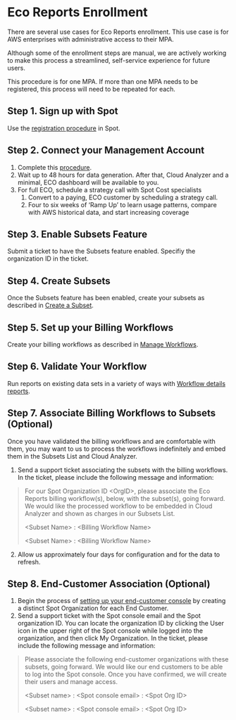 # Eco Reports Enrollment

There are several use cases for Eco Reports enrollment. This use case is for AWS enterprises with administrative access to their MPA.

Although some of the enrollment steps are manual, we are actively working to make this process a streamlined, self-service experience for future users.

This procedure is for one MPA. If more than one MPA needs to be registered, this process will need to be repeated for each.

## Step 1. Sign up with Spot

Use the [registration procedure](https://console.spotinst.com/spt/auth/signUp) in Spot.

## Step 2. Connect your Management Account

1. Complete this [procedure](https://docs.spot.io/cloud-analyzer/getting-started/connect-your-aws-master-payer-account-existing-customer).
2. Wait up to 48 hours for data generation. After that, Cloud Analyzer and a minimal, ECO dashboard will be available to you.
3. For full ECO, schedule a strategy call with Spot Cost specialists
   1. Convert to a paying, ECO customer by scheduling a strategy call.
   2. Four to six weeks of ‘Ramp Up’ to learn usage patterns, compare with AWS historical data, and start increasing coverage

## Step 3. Enable Subsets Feature

Submit a ticket to have the Subsets feature enabled. Specifiy the organization ID in the ticket.

## Step 4. Create Subsets

Once the Subsets feature has been enabled, create your subsets as described in [Create a Subset](eco/tutorials/manage-subsets?id=create-a-subset).

## Step 5. Set up your Billing Workflows

Create your billing workflows as described in [Manage Workflows](eco/tutorials/manage-workflows).

## Step 6. Validate Your Workflow

Run reports on existing data sets in a variety of ways with [Workflow details reports](eco/tutorials/view-workflow-details).

## Step 7. Associate Billing Workflows to Subsets (Optional)

Once you have validated the billing workflows and are comfortable with them, you may want to us to process the workflows indefinitely and embed them in the Subsets List and Cloud Analyzer.

1. Send a support ticket associating the subsets with the billing workflows. In the ticket, please include the following message and information:

> For our Spot Organization ID \<OrgID\>, please associate the Eco Reports billing workflow(s), below, with the subset(s), going forward. We would like the processed workflow to be embedded in Cloud Analyzer and shown as charges in our Subsets List.
>
> \<Subset Name\> : \<Billing Workflow Name\>
>
> \<Subset Name\> : \<Billing Workflow Name\>

2. Allow us approximately four days for configuration and for the data to refresh.

## Step 8. End-Customer Association (Optional)

1. Begin the process of [setting up your end-customer console](https://console.spotinst.com/spt/auth/signUp) by creating a distinct Spot Organization for each End Customer.
2. Send a support ticket with the Spot console email and the Spot organization ID. You can locate the organization ID by clicking the User icon in the upper right of the Spot console while logged into the organization, and then click My Organization. In the ticket, please include the following message and information:

> Please associate the following end-customer organizations with these subsets, going forward. We would like our end customers to be able to log into the Spot console. Once you have confirmed, we will create their users and manage access.
>
> \<Subset name\> : \<Spot console email\> : \<Spot Org ID\>
>
> \<Subset name\> : \<Spot console email\> : \<Spot Org ID\>
